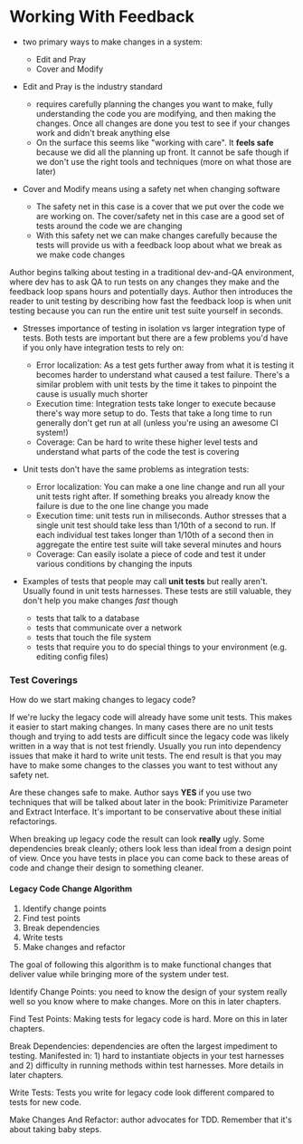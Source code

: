# Working With Feedback

- two primary ways to make changes in a system:
  - Edit and Pray
  - Cover and Modify

- Edit and Pray is the industry standard
  - requires carefully planning the changes you want to make, fully understanding the code you are modifying, and then making the changes. Once all changes are done you test to see if your changes work and didn't break anything else
  - On the surface this seems like "working with care". It **feels safe** because we did all the planning up front. It cannot be safe though if we don't use the right tools and techniques (more on what those are later)

- Cover and Modify means using a safety net when changing software
  - The safety net in this case is a cover that we put over the code we are working on. The cover/safety net in this case are a good set of tests around the code we are changing
  - With this safety net we can make changes carefully because the tests will provide us with a feedback loop about what we break as we make code changes

Author begins talking about testing in a traditional dev-and-QA environment, where dev has to ask QA to run tests on any changes they make and the feedback loop spans hours and potentially days. Author then introduces the reader to unit testing by describing how fast the feedback loop is when unit testing because you can run the entire unit test suite yourself in seconds.

- Stresses importance of testing in isolation vs larger integration type of tests. Both tests are important but there are a few problems you'd have if you only have integration tests to rely on:
  - Error localization: As a test gets further away from what it is testing it becomes harder to understand what caused a test failure. There's a similar problem with unit tests by the time it takes to pinpoint the cause is usually much shorter
  - Execution time: Integration tests take longer to execute because there's way more setup to do. Tests that take a long time to run generally don't get run at all (unless you're using an awesome CI system!)
  - Coverage: Can be hard to write these higher level tests and understand what parts of the code the test is covering

- Unit tests don't have the same problems as integration tests:
  - Error localization: You can make a one line change and run all your unit tests right after. If something breaks you already know the failure is due to the one line change you made
  - Execution time: unit tests run in miliseconds. Author stresses that a single unit test should take less than 1/10th of a second to run. If each individual test takes longer than 1/10th of a second then in aggregate the entire test suite will take several minutes and hours
  - Coverage: Can easily isolate a piece of code and test it under various conditions by changing the inputs

- Examples of tests that people may call **unit tests** but really aren't. Usually found in unit tests harnesses. These tests are still valuable, they don't help you make changes *fast* though
  - tests that talk to a database
  - tests that communicate over a network
  - tests that touch the file system
  - tests that require you to do special things to your environment (e.g. editing config files)


### Test Coverings

How do we start making changes to legacy code?

If we're lucky the legacy code will already have some unit tests. This makes it
easier to start making changes. In many cases there are no unit tests though
and trying to add tests are difficult since the legacy code was likely written
in a way that is not test friendly. Usually you run into dependency issues that
make it hard to write unit tests. The end result is that you may have to make
some changes to the classes you want to test without any safety net.

Are these changes safe to make. Author says **YES** if you use two techniques
that will be talked about later in the book: Primitivize Parameter and Extract
Interface. It's important to be conservative about these initial refactorings.

When breaking up legacy code the result can look **really** ugly. Some
dependencies break cleanly; others look less than ideal from a design point of
view. Once you have tests in place you can come back to these areas of code and
change their design to something cleaner.

#### Legacy Code Change Algorithm

1. Identify change points
2. Find test points
3. Break dependencies
4. Write tests
5. Make changes and refactor

The goal of following this algorithm is to make functional changes that deliver
value while bringing more of the system under test.

Identify Change Points: you need to know the design of your system really well
so you know where to make changes. More on this in later chapters.

Find Test Points: Making tests for legacy code is hard. More on this in later
chapters.

Break Dependencies: dependencies are often the largest impediment to testing.
Manifested in: 1) hard to instantiate objects in your test harnesses and 2)
difficulty in running methods within test harnesses. More details in later chapters.

Write Tests: Tests you write for legacy code look different compared to tests
for new code.

Make Changes And Refactor: author advocates for TDD. Remember that it's about
taking baby steps.